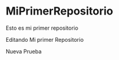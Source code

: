 # MiPrimerRepositorio
Esto es mi primer repositorio 

Editando Mi primer Repositorio 

Nueva Prueba 
